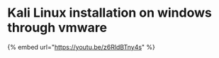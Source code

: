 # Kali Linux installation on windows through vmware

{% embed url="https://youtu.be/z6RldBTny4s" %}
